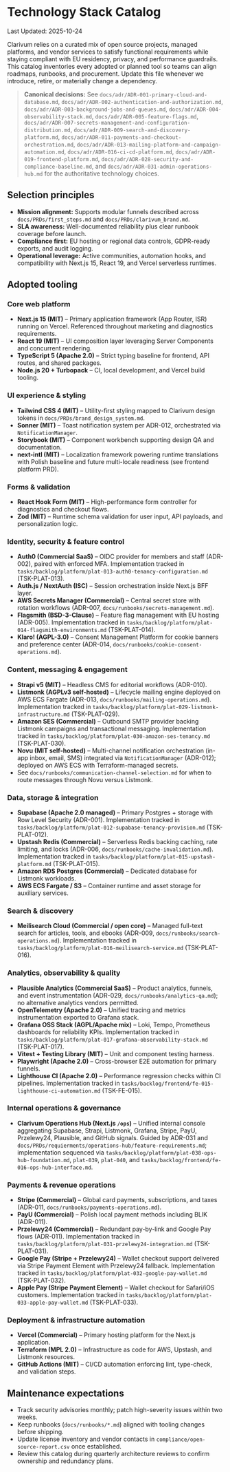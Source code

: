 # Technology Stack Catalog
Last Updated: 2025-10-24

Clarivum relies on a curated mix of open source projects, managed platforms, and vendor services to satisfy functional requirements while staying compliant with EU residency, privacy, and performance guardrails. This catalog inventories every adopted or planned tool so teams can align roadmaps, runbooks, and procurement. Update this file whenever we introduce, retire, or materially change a dependency.

> **Canonical decisions:** See `docs/adr/ADR-001-primary-cloud-and-database.md`, `docs/adr/ADR-002-authentication-and-authorization.md`, `docs/adr/ADR-003-background-jobs-and-queues.md`, `docs/adr/ADR-004-observability-stack.md`, `docs/adr/ADR-005-feature-flags.md`, `docs/adr/ADR-007-secrets-management-and-configuration-distribution.md`, `docs/adr/ADR-009-search-and-discovery-platform.md`, `docs/adr/ADR-011-payments-and-checkout-orchestration.md`, `docs/adr/ADR-013-mailing-platform-and-campaign-automation.md`, `docs/adr/ADR-016-ci-cd-platform.md`, `docs/adr/ADR-019-frontend-platform.md`, `docs/adr/ADR-028-security-and-compliance-baseline.md`, and `docs/adr/ADR-031-admin-operations-hub.md` for the authoritative technology choices.

## Selection principles
- **Mission alignment:** Supports modular funnels described across `docs/PRDs/first_steps.md` and `docs/PRDs/clarivum_brand.md`.
- **SLA awareness:** Well-documented reliability plus clear runbook coverage before launch.
- **Compliance first:** EU hosting or regional data controls, GDPR-ready exports, and audit logging.
- **Operational leverage:** Active communities, automation hooks, and compatibility with Next.js 15, React 19, and Vercel serverless runtimes.

## Adopted tooling

### Core web platform
- **Next.js 15 (MIT)** – Primary application framework (App Router, ISR) running on Vercel. Referenced throughout marketing and diagnostics requirements.
- **React 19 (MIT)** – UI composition layer leveraging Server Components and concurrent rendering.
- **TypeScript 5 (Apache 2.0)** – Strict typing baseline for frontend, API routes, and shared packages.
- **Node.js 20 + Turbopack** – CI, local development, and Vercel build tooling.

### UI experience & styling
- **Tailwind CSS 4 (MIT)** – Utility-first styling mapped to Clarivum design tokens in `docs/PRDs/brand_design_system.md`.
- **Sonner (MIT)** – Toast notification system per ADR-012, orchestrated via `NotificationManager`.
- **Storybook (MIT)** – Component workbench supporting design QA and documentation.
- **next-intl (MIT)** – Localization framework powering runtime translations with Polish baseline and future multi-locale readiness (see frontend platform PRD).

### Forms & validation
- **React Hook Form (MIT)** – High-performance form controller for diagnostics and checkout flows.
- **Zod (MIT)** – Runtime schema validation for user input, API payloads, and personalization logic.

### Identity, security & feature control
- **Auth0 (Commercial SaaS)** – OIDC provider for members and staff (ADR-002), paired with enforced MFA. Implementation tracked in `tasks/backlog/platform/plat-013-auth0-tenancy-configuration.md` (TSK-PLAT-013).
- **Auth.js / NextAuth (ISC)** – Session orchestration inside Next.js BFF layer.
- **AWS Secrets Manager (Commercial)** – Central secret store with rotation workflows (ADR-007, `docs/runbooks/secrets-management.md`).
- **Flagsmith (BSD-3-Clause)** – Feature flag management with EU hosting (ADR-005). Implementation tracked in `tasks/backlog/platform/plat-014-flagsmith-environments.md` (TSK-PLAT-014).
- **Klaro! (AGPL-3.0)** – Consent Management Platform for cookie banners and preference center (ADR-014, `docs/runbooks/cookie-consent-operations.md`).

### Content, messaging & engagement
- **Strapi v5 (MIT)** – Headless CMS for editorial workflows (ADR-010).
- **Listmonk (AGPLv3 self-hosted)** – Lifecycle mailing engine deployed on AWS ECS Fargate (ADR-013, `docs/runbooks/mailing-operations.md`). Implementation tracked in `tasks/backlog/platform/plat-029-listmonk-infrastructure.md` (TSK-PLAT-029).
- **Amazon SES (Commercial)** – Outbound SMTP provider backing Listmonk campaigns and transactional messaging. Implementation tracked in `tasks/backlog/platform/plat-030-amazon-ses-tenancy.md` (TSK-PLAT-030).
- **Novu (MIT self-hosted)** – Multi-channel notification orchestration (in-app inbox, email, SMS) integrated via `NotificationManager` (ADR-012); deployed on AWS ECS with Terraform-managed secrets.
- See `docs/runbooks/communication-channel-selection.md` for when to route messages through Novu versus Listmonk.

### Data, storage & integration
- **Supabase (Apache 2.0 managed)** – Primary Postgres + storage with Row Level Security (ADR-001). Implementation tracked in `tasks/backlog/platform/plat-012-supabase-tenancy-provision.md` (TSK-PLAT-012).
- **Upstash Redis (Commercial)** – Serverless Redis backing caching, rate limiting, and locks (ADR-006, `docs/runbooks/cache-invalidation.md`). Implementation tracked in `tasks/backlog/platform/plat-015-upstash-platform.md` (TSK-PLAT-015).
- **Amazon RDS Postgres (Commercial)** – Dedicated database for Listmonk workloads.
- **AWS ECS Fargate / S3** – Container runtime and asset storage for auxiliary services.

### Search & discovery
- **Meilisearch Cloud (Commercial / open core)** – Managed full-text search for articles, tools, and ebooks (ADR-009, `docs/runbooks/search-operations.md`). Implementation tracked in `tasks/backlog/platform/plat-016-meilisearch-service.md` (TSK-PLAT-016).

### Analytics, observability & quality
- **Plausible Analytics (Commercial SaaS)** – Product analytics, funnels, and event instrumentation (ADR-029, `docs/runbooks/analytics-qa.md`); no alternative analytics vendors permitted.
- **OpenTelemetry (Apache 2.0)** – Unified tracing and metrics instrumentation exported to Grafana stack.
- **Grafana OSS Stack (AGPL/Apache mix)** – Loki, Tempo, Prometheus dashboards for reliability KPIs. Implementation tracked in `tasks/backlog/platform/plat-017-grafana-observability-stack.md` (TSK-PLAT-017).
- **Vitest + Testing Library (MIT)** – Unit and component testing harness.
- **Playwright (Apache 2.0)** – Cross-browser E2E automation for primary funnels.
- **Lighthouse CI (Apache 2.0)** – Performance regression checks within CI pipelines. Implementation tracked in `tasks/backlog/frontend/fe-015-lighthouse-ci-automation.md` (TSK-FE-015).

### Internal operations & governance
- **Clarivum Operations Hub (Next.js `/ops`)** – Unified internal console aggregating Supabase, Strapi, Listmonk, Grafana, Stripe, PayU, Przelewy24, Plausible, and GitHub signals. Guided by ADR-031 and `docs/PRDs/requierments/operations-hub/feature-requirements.md`; implementation sequenced via `tasks/backlog/platform/plat-038-ops-hub-foundation.md`, `plat-039`, `plat-040`, and `tasks/backlog/frontend/fe-016-ops-hub-interface.md`.

### Payments & revenue operations
- **Stripe (Commercial)** – Global card payments, subscriptions, and taxes (ADR-011, `docs/runbooks/payments-operations.md`).
- **PayU (Commercial)** – Polish local payment methods including BLIK (ADR-011).
- **Przelewy24 (Commercial)** – Redundant pay-by-link and Google Pay flows (ADR-011). Implementation tracked in `tasks/backlog/platform/plat-031-przelewy24-integration.md` (TSK-PLAT-031).
- **Google Pay (Stripe + Przelewy24)** – Wallet checkout support delivered via Stripe Payment Element with Przelewy24 fallback. Implementation tracked in `tasks/backlog/platform/plat-032-google-pay-wallet.md` (TSK-PLAT-032).
- **Apple Pay (Stripe Payment Element)** – Wallet checkout for Safari/iOS customers. Implementation tracked in `tasks/backlog/platform/plat-033-apple-pay-wallet.md` (TSK-PLAT-033).

### Deployment & infrastructure automation
- **Vercel (Commercial)** – Primary hosting platform for the Next.js application.
- **Terraform (MPL 2.0)** – Infrastructure as code for AWS, Upstash, and Listmonk resources.
- **GitHub Actions (MIT)** – CI/CD automation enforcing lint, type-check, and validation steps.

## Maintenance expectations
- Track security advisories monthly; patch high-severity issues within two weeks.
- Keep runbooks (`docs/runbooks/*.md`) aligned with tooling changes before shipping.
- Update license inventory and vendor contacts in `compliance/open-source-report.csv` once established.
- Review this catalog during quarterly architecture reviews to confirm ownership and redundancy plans.
